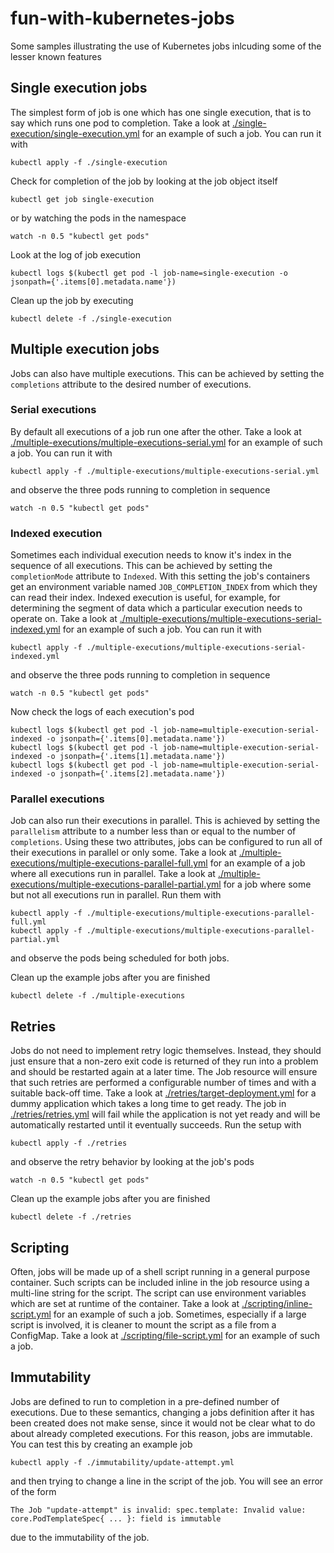 # fun-with-kubernetes-jobs

Some samples illustrating the use of Kubernetes jobs inlcuding some of the lesser known features

## Single execution jobs

The simplest form of job is one which has one single execution, that is to say which runs one pod to completion. Take a look at [./single-execution/single-execution.yml](./single-execution/single-execution.yml) for an example of such a job. You can run it with

```shell
kubectl apply -f ./single-execution
```

Check for completion of the job by looking at the job object itself

```shell
kubectl get job single-execution
```

or by watching the pods in the namespace

```shell
watch -n 0.5 "kubectl get pods"
```

Look at the log of job execution

```watch
kubectl logs $(kubectl get pod -l job-name=single-execution -o jsonpath={'.items[0].metadata.name'})
```

Clean up the job by executing

```shell
kubectl delete -f ./single-execution
```

## Multiple execution jobs

Jobs can also have multiple executions. This can be achieved by setting the `completions` attribute to the desired number of executions.

### Serial executions

By default all executions of a job run one after the other. Take a look at [./multiple-executions/multiple-executions-serial.yml](./multiple-executions/multiple-executions-serial.yml) for an example of such a job. You can run it with

```shell
kubectl apply -f ./multiple-executions/multiple-executions-serial.yml
```

and observe the three pods running to completion in sequence

```shell
watch -n 0.5 "kubectl get pods"
```

### Indexed execution

Sometimes each individual execution needs to know it's index in the sequence of all executions. This can be achieved by setting the `completionMode` attribute to `Indexed`. With this setting the job's containers get an environment variable named `JOB_COMPLETION_INDEX` from which they can read their index. Indexed execution is useful, for example, for determining the segment of data which a particular execution needs to operate on. Take a look at [./multiple-executions/multiple-executions-serial-indexed.yml](./multiple-executions/multiple-executions-serial-indexed.yml) for an example of such a job. You can run it with

```shell
kubectl apply -f ./multiple-executions/multiple-executions-serial-indexed.yml
```

and observe the three pods running to completion in sequence

```shell
watch -n 0.5 "kubectl get pods"
```

Now check the logs of each execution's pod

```shell
kubectl logs $(kubectl get pod -l job-name=multiple-execution-serial-indexed -o jsonpath={'.items[0].metadata.name'})
kubectl logs $(kubectl get pod -l job-name=multiple-execution-serial-indexed -o jsonpath={'.items[1].metadata.name'})
kubectl logs $(kubectl get pod -l job-name=multiple-execution-serial-indexed -o jsonpath={'.items[2].metadata.name'})
```

### Parallel executions

Job can also run their executions in parallel. This is achieved by setting the `parallelism` attribute to a number less than or equal to the number of `completions`. Using these two attributes, jobs can be configured to run all of their executions in parallel or only some. Take a look at [./multiple-executions/multiple-executions-parallel-full.yml](./multiple-executions/multiple-executions-parallel-full.yml) for an example of a job where all executions run in parallel. Take a look at [./multiple-executions/multiple-executions-parallel-partial.yml](./multiple-executions/multiple-executions-parallel-partial.yml) for a job where some but not all executions run in parallel. Run them with

```shell
kubectl apply -f ./multiple-executions/multiple-executions-parallel-full.yml
kubectl apply -f ./multiple-executions/multiple-executions-parallel-partial.yml
```

and observe the pods being scheduled for both jobs.

Clean up the example jobs after you are finished

```shell
kubectl delete -f ./multiple-executions
```

## Retries

Jobs do not need to implement retry logic themselves. Instead, they should just ensure that a non-zero exit code is returned of they run into a problem and should be restarted again at a later time. The Job resource will ensure that such retries are performed a configurable number of times and with a suitable back-off time. Take a look at [./retries/target-deployment.yml](./retries/target-deployment.yml) for a dummy application which takes a long time to get ready. The job in [./retries/retries.yml](./retries/retries.yml) will fail while the application is not yet ready and will be automatically restarted until it eventually succeeds. Run the setup with

```shell
kubectl apply -f ./retries
```

and observe the retry behavior by looking at the job's pods

```shell
watch -n 0.5 "kubectl get pods"
```

Clean up the example jobs after you are finished

```shell
kubectl delete -f ./retries
```

## Scripting

Often, jobs will be made up of a shell script running in a general purpose container. Such scripts can be included inline in the job resource using a multi-line string for the script. The script can use environment variables which are set at runtime of the container. Take a look at [./scripting/inline-script.yml](./scripting/inline-script.yml) for an example of such a job. Sometimes, especially if a large script is involved, it is cleaner to mount the script as a file from a ConfigMap. Take a look at [./scripting/file-script.yml](./scripting/file-script.yml) for an example of such a job.

## Immutability

Jobs are defined to run to completion in a pre-defined number of executions. Due to these semantics, changing a jobs definition after it has been created does not make sense, since it would not be clear what to do about already completed executions. For this reason, jobs are immutable. You can test this by creating an example job

```shell
kubectl apply -f ./immutability/update-attempt.yml
```

and then trying to change a line in the script of the job. You will see an error of the form

```
The Job "update-attempt" is invalid: spec.template: Invalid value: core.PodTemplateSpec{ ... }: field is immutable
```

due to the immutability of the job.
